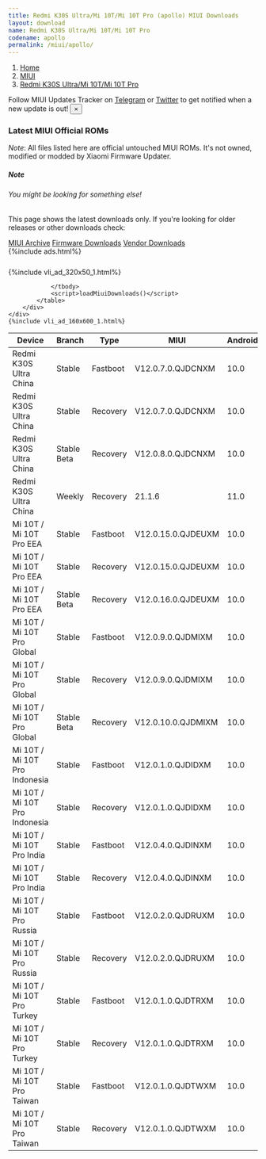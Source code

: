 ```yaml
---
title: Redmi K30S Ultra/Mi 10T/Mi 10T Pro (apollo) MIUI Downloads
layout: download
name: Redmi K30S Ultra/Mi 10T/Mi 10T Pro
codename: apollo
permalink: /miui/apollo/
---
```

<nav aria-label="breadcrumb">
    <ol class="breadcrumb">
        <li class="breadcrumb-item"><a href="/">Home</a></li>
        <li class="breadcrumb-item"><a href="/miui/">MIUI</a></li>
        <li class="breadcrumb-item active" aria-current="page"><a href="/miui/apollo/">Redmi K30S Ultra/Mi 10T/Mi 10T Pro</a></li>
    </ol>
</nav>
<div class="alert alert-primary alert-dismissible fade show" role="alert">
    Follow MIUI Updates Tracker on <a href="https://t.me/MIUIUpdatesTracker" class="alert-link">Telegram</a>
     or <a href="https://twitter.com/MiFwUpdater" class="alert-link">Twitter</a> to get notified when a new update is out!
    <button type="button" class="close" data-dismiss="alert" aria-label="Close">
        <span aria-hidden="true">&times;</span>
    </button>
</div>

### Latest MIUI Official ROMs
*Note*: All files listed here are official untouched MIUI ROMs. It's not owned, modified or modded by Xiaomi Firmware Updater.
<div class="card">
  <div class="card-body">
    <h5 class="card-title">Note</h5>
    <h6 class="card-subtitle mb-2 text-muted">You might be looking for something else!</h6>
    <p class="card-text">This page shows the latest downloads only.
     If you're looking for older releases or other downloads check:</p>
    <a href="/archive/miui/apollo/" class="card-link">MIUI Archive</a>
    <a href="/firmware/apollo/" class="card-link">Firmware Downloads</a>
    <a href="/vendor/apollo/" class="card-link">Vendor Downloads</a>
  </div>
</div>
{%include ads.html%}
<div class="row justify-content-center">
    <div class="col-10">
        <div class="table-responsive-md" style="margin-top: 25px;">
            {%include vli_ad_320x50_1.html%}
            <table id="miui" class="display dt-responsive nowrap compact table table-striped table-hover table-sm">
                <thead class="thead-dark">
                    <tr>
                        <th data-ref="device">Device</th>
                        <th data-ref="branch">Branch</th>
                        <th data-ref="type">Type</th>
                        <th data-ref="miui">MIUI</th>
                        <th data-ref="android">Android</th>
                        <th data-ref="size">Size</th>
                        <th data-ref="size">Date</th>
                        <th data-ref="link">Link</th>
                    </tr>
                </thead>
                <tbody>
                <tr><td>Redmi K30S Ultra China</td><td>Stable</td><td>Fastboot</td><td>V12.0.7.0.QJDCNXM</td><td>10.0</td><td>4.7 GB</td><td>2020-12-04</td><td><a href="/miui/apollo/stable/V12.0.7.0.QJDCNXM/">Download</a></td></tr>
<tr><td>Redmi K30S Ultra China</td><td>Stable</td><td>Recovery</td><td>V12.0.7.0.QJDCNXM</td><td>10.0</td><td>3.5 GB</td><td>2020-12-14</td><td><a href="/miui/apollo/stable/V12.0.7.0.QJDCNXM/">Download</a></td></tr>
<tr><td>Redmi K30S Ultra China</td><td>Stable Beta</td><td>Recovery</td><td>V12.0.8.0.QJDCNXM</td><td>10.0</td><td>3.6 GB</td><td>2021-01-04</td><td><a href="/miui/apollo/stable beta/V12.0.8.0.QJDCNXM/">Download</a></td></tr>
<tr><td>Redmi K30S Ultra China</td><td>Weekly</td><td>Recovery</td><td>21.1.6</td><td>11.0</td><td>3.8 GB</td><td>2021-01-06</td><td><a href="/miui/apollo/weekly/21.1.6/">Download</a></td></tr>
<tr><td>Mi 10T / Mi 10T Pro EEA</td><td>Stable</td><td>Fastboot</td><td>V12.0.15.0.QJDEUXM</td><td>10.0</td><td>4.8 GB</td><td>2020-12-19</td><td><a href="/miui/apollo/stable/V12.0.15.0.QJDEUXM/">Download</a></td></tr>
<tr><td>Mi 10T / Mi 10T Pro EEA</td><td>Stable</td><td>Recovery</td><td>V12.0.15.0.QJDEUXM</td><td>10.0</td><td>3.0 GB</td><td>2020-12-24</td><td><a href="/miui/apollo/stable/V12.0.15.0.QJDEUXM/">Download</a></td></tr>
<tr><td>Mi 10T / Mi 10T Pro EEA</td><td>Stable Beta</td><td>Recovery</td><td>V12.0.16.0.QJDEUXM</td><td>10.0</td><td>3.0 GB</td><td>2021-01-04</td><td><a href="/miui/apollo/stable beta/V12.0.16.0.QJDEUXM/">Download</a></td></tr>
<tr><td>Mi 10T / Mi 10T Pro Global</td><td>Stable</td><td>Fastboot</td><td>V12.0.9.0.QJDMIXM</td><td>10.0</td><td>4.7 GB</td><td>2020-12-09</td><td><a href="/miui/apollo/stable/V12.0.9.0.QJDMIXM/">Download</a></td></tr>
<tr><td>Mi 10T / Mi 10T Pro Global</td><td>Stable</td><td>Recovery</td><td>V12.0.9.0.QJDMIXM</td><td>10.0</td><td>2.9 GB</td><td>2020-12-21</td><td><a href="/miui/apollo/stable/V12.0.9.0.QJDMIXM/">Download</a></td></tr>
<tr><td>Mi 10T / Mi 10T Pro Global</td><td>Stable Beta</td><td>Recovery</td><td>V12.0.10.0.QJDMIXM</td><td>10.0</td><td>2.9 GB</td><td>2020-12-28</td><td><a href="/miui/apollo/stable beta/V12.0.10.0.QJDMIXM/">Download</a></td></tr>
<tr><td>Mi 10T / Mi 10T Pro Indonesia</td><td>Stable</td><td>Fastboot</td><td>V12.0.1.0.QJDIDXM</td><td>10.0</td><td>4.5 GB</td><td>2020-11-14</td><td><a href="/miui/apollo/stable/V12.0.1.0.QJDIDXM/">Download</a></td></tr>
<tr><td>Mi 10T / Mi 10T Pro Indonesia</td><td>Stable</td><td>Recovery</td><td>V12.0.1.0.QJDIDXM</td><td>10.0</td><td>3.0 GB</td><td>2020-12-21</td><td><a href="/miui/apollo/stable/V12.0.1.0.QJDIDXM/">Download</a></td></tr>
<tr><td>Mi 10T / Mi 10T Pro India</td><td>Stable</td><td>Fastboot</td><td>V12.0.4.0.QJDINXM</td><td>10.0</td><td>3.7 GB</td><td>2020-12-02</td><td><a href="/miui/apollo/stable/V12.0.4.0.QJDINXM/">Download</a></td></tr>
<tr><td>Mi 10T / Mi 10T Pro India</td><td>Stable</td><td>Recovery</td><td>V12.0.4.0.QJDINXM</td><td>10.0</td><td>3.0 GB</td><td>2020-12-15</td><td><a href="/miui/apollo/stable/V12.0.4.0.QJDINXM/">Download</a></td></tr>
<tr><td>Mi 10T / Mi 10T Pro Russia</td><td>Stable</td><td>Fastboot</td><td>V12.0.2.0.QJDRUXM</td><td>10.0</td><td>4.5 GB</td><td>2020-12-05</td><td><a href="/miui/apollo/stable/V12.0.2.0.QJDRUXM/">Download</a></td></tr>
<tr><td>Mi 10T / Mi 10T Pro Russia</td><td>Stable</td><td>Recovery</td><td>V12.0.2.0.QJDRUXM</td><td>10.0</td><td>3.0 GB</td><td>2020-12-29</td><td><a href="/miui/apollo/stable/V12.0.2.0.QJDRUXM/">Download</a></td></tr>
<tr><td>Mi 10T / Mi 10T Pro Turkey</td><td>Stable</td><td>Fastboot</td><td>V12.0.1.0.QJDTRXM</td><td>10.0</td><td>4.2 GB</td><td>2020-11-26</td><td><a href="/miui/apollo/stable/V12.0.1.0.QJDTRXM/">Download</a></td></tr>
<tr><td>Mi 10T / Mi 10T Pro Turkey</td><td>Stable</td><td>Recovery</td><td>V12.0.1.0.QJDTRXM</td><td>10.0</td><td>3.0 GB</td><td>2020-12-22</td><td><a href="/miui/apollo/stable/V12.0.1.0.QJDTRXM/">Download</a></td></tr>
<tr><td>Mi 10T / Mi 10T Pro Taiwan</td><td>Stable</td><td>Fastboot</td><td>V12.0.1.0.QJDTWXM</td><td>10.0</td><td>3.8 GB</td><td>2020-11-17</td><td><a href="/miui/apollo/stable/V12.0.1.0.QJDTWXM/">Download</a></td></tr>
<tr><td>Mi 10T / Mi 10T Pro Taiwan</td><td>Stable</td><td>Recovery</td><td>V12.0.1.0.QJDTWXM</td><td>10.0</td><td>2.9 GB</td><td>2020-12-31</td><td><a href="/miui/apollo/stable/V12.0.1.0.QJDTWXM/">Download</a></td></tr>

                </tbody>
                <script>loadMiuiDownloads()</script>
            </table>
        </div>
    </div>
    {%include vli_ad_160x600_1.html%}
</div>
